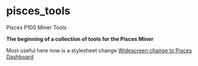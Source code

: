 # pisces_tools
Pisces P100 Miner Tools

**The beginning of a collection of tools for the Pisces Miner**

Most useful here now is a stylesheet change
[Widescreen change to Pisces Dashboard](https://github.com/lt-columbo/pisces_tools/tree/main/dashboard_css_patch)
